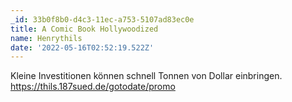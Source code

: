 ```yaml
---
_id: 33b0f8b0-d4c3-11ec-a753-5107ad83ec0e
title: A Comic Book Hollywoodized
name: Henrythils
date: '2022-05-16T02:52:19.522Z'
---
```

Kleine Investitionen können schnell Tonnen von Dollar einbringen. https://thils.187sued.de/gotodate/promo
